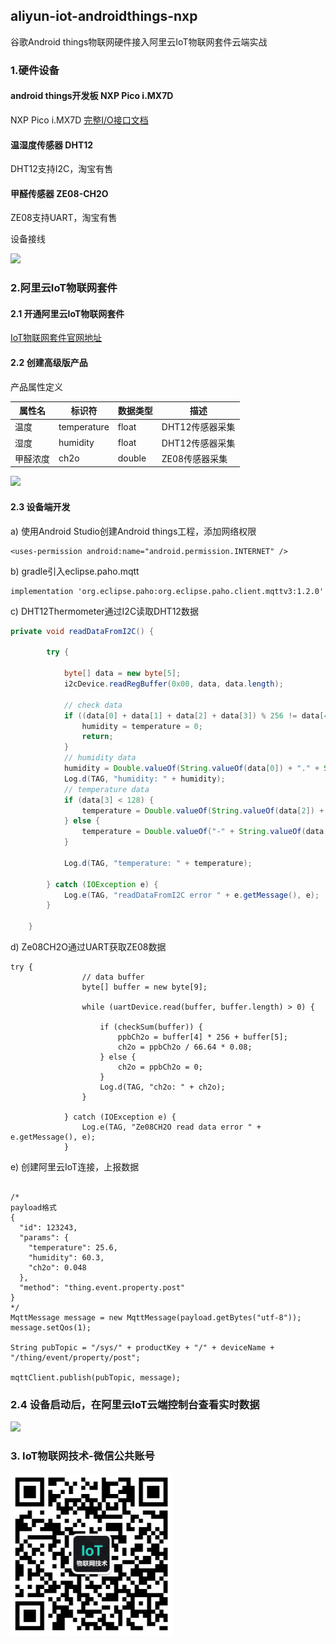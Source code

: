 ## aliyun-iot-androidthings-nxp
谷歌Android things物联网硬件接入阿里云IoT物联网套件云端实战

### 1.硬件设备

#### android things开发板 NXP Pico i.MX7D
 NXP Pico i.MX7D [完整I/O接口文档](https://developer.android.com/things/hardware/imx7d-pico-io.html)

#### 温湿度传感器 DHT12
DHT12支持I2C，淘宝有售

#### 甲醛传感器 ZE08-CH2O
ZE08支持UART，淘宝有售

设备接线

![](https://raw.githubusercontent.com/iot-blog/aliyun-iot-android-things-nxp/master/images/aliyun-iot-androidthings-dht12-ze08.png)

### 2.阿里云IoT物联网套件
#### 2.1 开通阿里云IoT物联网套件
[IoT物联网套件官网地址](https://www.aliyun.com/product/iot)
#### 2.2 创建高级版产品
产品属性定义

| 属性名 | 标识符 | 数据类型 | 描述|
| ------| ------ | ------ | ------ |
| 温度 | temperature | float | DHT12传感器采集 |
| 湿度 | humidity | float | DHT12传感器采集 |
| 甲醛浓度 | ch2o | double | ZE08传感器采集 |


![](https://raw.githubusercontent.com/iot-blog/aliyun-iot-android-things-nxp/master/images/iot-product-property.png)

#### 2.3 设备端开发

a) 使用Android Studio创建Android things工程，添加网络权限
```
<uses-permission android:name="android.permission.INTERNET" />
```

b) gradle引入eclipse.paho.mqtt
```
implementation 'org.eclipse.paho:org.eclipse.paho.client.mqttv3:1.2.0'
```

c) DHT12Thermometer通过I2C读取DHT12数据
```java
private void readDataFromI2C() {

        try {

            byte[] data = new byte[5];
            i2cDevice.readRegBuffer(0x00, data, data.length);

            // check data
            if ((data[0] + data[1] + data[2] + data[3]) % 256 != data[4]) {
                humidity = temperature = 0;
                return;
            }
            // humidity data
            humidity = Double.valueOf(String.valueOf(data[0]) + "." + String.valueOf(data[1]));
            Log.d(TAG, "humidity: " + humidity);
            // temperature data
            if (data[3] < 128) {
                temperature = Double.valueOf(String.valueOf(data[2]) + "." + String.valueOf(data[3]));
            } else {
                temperature = Double.valueOf("-" + String.valueOf(data[2]) + "." + String.valueOf(data[3] - 128));
            }

            Log.d(TAG, "temperature: " + temperature);

        } catch (IOException e) {
            Log.e(TAG, "readDataFromI2C error " + e.getMessage(), e);
        }

    }
```

d) Ze08CH2O通过UART获取ZE08数据
```
try {
                // data buffer
                byte[] buffer = new byte[9];

                while (uartDevice.read(buffer, buffer.length) > 0) {

                    if (checkSum(buffer)) {
                        ppbCh2o = buffer[4] * 256 + buffer[5];
                        ch2o = ppbCh2o / 66.64 * 0.08;
                    } else {
                        ch2o = ppbCh2o = 0;
                    }
                    Log.d(TAG, "ch2o: " + ch2o);
                }

            } catch (IOException e) {
                Log.e(TAG, "Ze08CH2O read data error " + e.getMessage(), e);
            }
```

e) 创建阿里云IoT连接，上报数据
```

/*
payload格式
{
  "id": 123243,
  "params": {
    "temperature": 25.6,
    "humidity": 60.3,
    "ch2o": 0.048
  },
  "method": "thing.event.property.post"
}
*/
MqttMessage message = new MqttMessage(payload.getBytes("utf-8"));
message.setQos(1);

String pubTopic = "/sys/" + productKey + "/" + deviceName + "/thing/event/property/post";

mqttClient.publish(pubTopic, message);

```

### 2.4 设备启动后，在阿里云IoT云端控制台查看实时数据

![](https://raw.githubusercontent.com/iot-blog/aliyun-iot-android-things-nxp/master/images/iot-device-status.png)

### 3. IoT物联网技术-微信公共账号

<img src='https://raw.githubusercontent.com/wongxming/ecs/master/iot-tech-weixin.png' width="260" height="260" />
